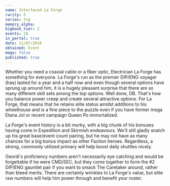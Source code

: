 ```yaml
---
name: Interfaced La Forge
rarity: 5
series: tng
memory_alpha:
bigbook_tier: 2
events: 18
in_portal: true
date: 11/07/2018
obtained: Event
mega: false
published: true
---
```


Whether you need a coaxial cable or a fiber optic, Electrician La Forge has something for everyone. La Forge's run as the premier DIP/ENG voyager (has) lasted for a year and a half now and even though several options have sprung up around him, it is a hugely pleasant surprise that there are so many different skill sets among the top options. Well done, DB. That's how you balance power creep and create several attractive options. For La Forge, that means that he retains elite status amidst additions to his wheelhouse and is a fine piece to the puzzle even if you have former mega Etana Jol or recent campaign Queen Po immortalized.

La Forge's event history is a bit murky, with a big chunk of his bonuses having come in Expedition and Skirmish endeavours. We'll still gladly snatch up his great base/event count pairing, but he may not have as many chances for a big bonus impact as other Faction heroes. Regardless, a strong, commonly utilized primary will help boost daily shuttles nicely. 

Geordi's proficiency numbers aren't necessarily eye catching and would be forgettable if he were CMD/SEC, but they come together to form the #2 DIP/ENG gauntlet pair if you want to smack The Caretaker around, rather than bleed merits. There are certainly wrinkles to La Forge's value, but elite raw numbers will help him power through and benefit your roster.
